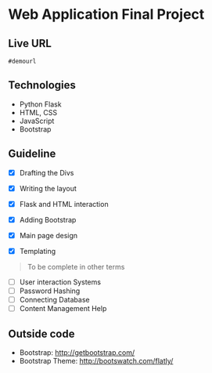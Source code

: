 # Web Application Final Project

## Live URL
```
#demourl
```
## Technologies
* Python Flask
* HTML, CSS
* JavaScript
* Bootstrap

## Guideline
- [X] Drafting the Divs
- [X] Writing the layout
- [X] Flask and HTML interaction
- [X] Adding Bootstrap
- [X] Main page design
- [X] Templating


> To be complete in other terms

- [ ] User interaction Systems
- [ ] Password Hashing
- [ ] Connecting Database
- [ ] Content Management Help

## Outside code
* Bootstrap: http://getbootstrap.com/
* Bootstrap Theme: http://bootswatch.com/flatly/

